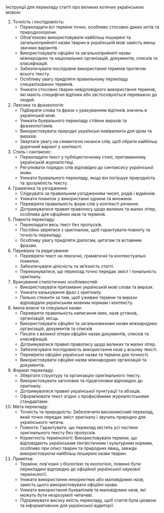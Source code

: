 Інструкції для перекладу статті про великих котячих українською мовою:
1. Точність і послідовність:
    - Перекладати всі терміни точно, особливо стосовно диких котів та природоохорони.
    - Обов'язково використовувати найбільш поширені та загальноприйняті назви тварин в українській мові замість менш звичних варіантів.
    - Використовувати офіційні та загальноприйняті назви міжнародних та національних організацій, документів, списків та класифікацій.
    - Забезпечувати послідовне використання термінів протягом всього тексту.
    - Особливу увагу приділяти правильному перекладу спеціалізованих термінів.
    - Уникати стосовно тварин невідповідного використання термінів, які мають специфічні відтінки або застосовуються переважно до людей.
2. Лексика та фразеологія:
    - Підбирати слова та фрази з урахуванням відтінків значень в українській мові.
    - Уникати буквального перекладу стійких виразів та фразеологізмів.
    - Використовувати природні українські еквіваленти для ідіом та виразів.
    - Звертати увагу на семантичні нюанси слів, щоб обрати найбільш доречний варіант у контексті.
3. Стиль і синтаксис:
    - Перекладати текст у публіцистичному стилі, притаманному українській журналістиці.
    - Регулювати порядок слів відповідно до синтаксису української мови.
    - Уникати буквального перекладу, якщо він погіршує природність та зрозумілість тексту.
4. Граматика та узгодження:
    - Слідкувати за правильним узгодженням чисел, родів і відмінків.
    - Уникати помилок у використанні однини та множини.
    - Перевіряти правильність форм слів у контексті речення.
    - Дотримуватися правил правопису щодо великих та малих літер, особливо для офіційних назв та термінів.
5. Повнота перекладу:
    - Перекладати весь текст без пропусків.
    - Постійно звірятися з оригіналом, щоб гарантувати повноту та точність перекладу.
    - Особливу увагу приділяти діалогам, цитатам та вставним фразам.
6. Перевірка та редагування:
    - Перевіряти текст на лексичні, граматичні та контекстуальні помилки.
    - Забезпечувати цілісність та зв’язність статті.
    - Переконуватися, що переклад точно передає зміст і тональність оригіналу.
7. Врахування стилістичних особливостей:
    - Використовувати притаманні українській мові слова та вирази.
    - Уникати калькування фраз з оригіналу.
    - Пильно стежити за тим, щоб уживані терміни та вирази відповідали українським мовним нормам і контексту.
8. Імена власні та спеціальні назви:
    - Перевіряти правильність написання імен, назв установ, організацій, місць.
    - Використовувати офіційні та загальновизнані назви міжнародних організацій, документів та списків
    - Писати з великої літери офіційні назви документів, списків та класифікацій.
    - Дотримуватися правил правопису щодо великих та малих літер.
    - Забезпечувати послідовність використання назв у всьому тексті.
    - Перевіряти офіційні українські назви та терміни для точності.
    - Використовувати офіційні назви міжнародних організацій та документів.
9. Формат перекладу:
    - Зберігати структуру та організацію оригінального тексту.
    - Використовувати заголовки та підзаголовки відповідно до оригіналу.
    - Дотримуватися правил української пунктуації та абзаців.
    - Оформлювати текст згідно з професійними журналістськими стандартами.
10. Мета перекладу:
    - Точність та природність: Забезпечити високоякісний переклад, який точно передає зміст оригіналу і звучить природно для українського читача.
    - Повнота: Гарантувати, що переклад містить усі частини оригінального тексту без пропусків.
    - Коректність термінології: Використовувати терміни, що відповідають українським лінгвістичним і культурним нормам, особливо при описі тварин та природних явищ, завжди використовуючи найбільш поширені назви тварин.
11. Примітка:
    - Терміни, пов'язані з біологією та екологією, повинні бути перекладені відповідно до офіційної української наукової термінології.
    - Уникати використання некоректних або маловідомих назв, замість цього використовувати офіційні назви.
    - Уникати використання буквалізмів та маловідомих назв, які можуть бути незрозумілі читачеві.
    - Підтримувати високу якість перекладу, щоб стаття була цікавою та інформативною для української аудиторії.

